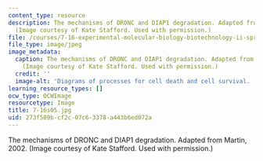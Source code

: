```yaml
---
content_type: resource
description: The mechanisms of DRONC and DIAP1 degradation. Adapted from Martin, 2002.
  (Image courtesy of Kate Stafford. Used with permission.)
file: /courses/7-16-experimental-molecular-biology-biotechnology-ii-spring-2005/273f589bcf2c07c63378a443b6ed072a_7-16s05.jpg
file_type: image/jpeg
image_metadata:
  caption: The mechanisms of DRONC and DIAP1 degradation. Adapted from Martin, 2002.
    (Image courtesy of Kate Stafford. Used with permission.)
  credit: ''
  image-alt: 'Diagrams of processes for cell death and cell survival. '
learning_resource_types: []
ocw_type: OCWImage
resourcetype: Image
title: 7-16s05.jpg
uid: 273f589b-cf2c-07c6-3378-a443b6ed072a
---
```

The mechanisms of DRONC and DIAP1 degradation. Adapted from Martin, 2002. (Image courtesy of Kate Stafford. Used with permission.)

